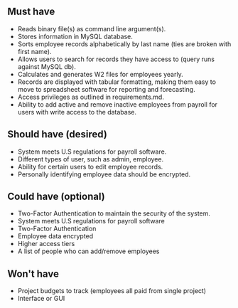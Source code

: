 ## Must have
* Reads binary file(s) as command line argument(s).
* Stores information in MySQL database.
* Sorts employee records alphabetically by last name (ties are broken with first name).
* Allows users to search for records they have access to (query runs against MySQL db).
* Calculates and generates W2 files for employees yearly.
* Records are displayed with tabular formatting, making them easy to move to spreadsheet software for reporting and forecasting.
* Access privileges as outlined in requirements.md.
* Ability to add active and remove inactive employees from payroll for users with write access to the database.

## Should have (desired)
* System meets U.S regulations for payroll software.
* Different types of user, such as admin, employee.
* Ability for certain users to edit employee records.
* Personally identifying employee data should be encrypted.

## Could have (optional)
* Two-Factor Authentication to maintain the security of the system.
* System meets U.S regulations for payroll software
* Two-Factor Authentication
* Employee data encrypted
* Higher access tiers
* A list of people who can add/remove employees

## Won't have
* Project budgets to track (employees all paid from single project)
* Interface or GUI

